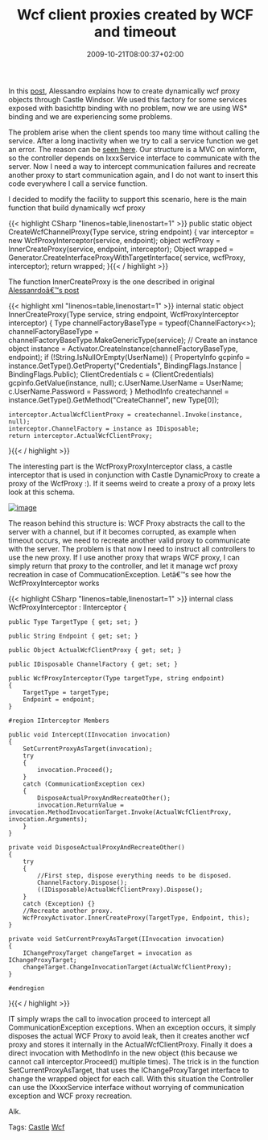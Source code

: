 ﻿---
title: "Wcf client proxies created by WCF and timeout"
description: ""
date: 2009-10-21T08:00:37+02:00
draft: false
tags: [Castle]
categories: [Castle]
---
In this [post](http://www.nablasoft.com/guardian/index.php/2009/05/21/castle-windsor-wcf-services-resolution-facility/), Alessandro explains how to create dynamically wcf proxy objects through Castle Windsor. We used this factory for some services exposed with basichttp binding with no problem, now we are using WS\* binding and we are experiencing some problems.

The problem arise when the client spends too many time without calling the service. After a long inactivity when we try to call a service function we get an error. The reason can be [seen here](http://www.request-response.com/blog/PermaLink,guid,f731e5cc-9490-4f1e-bc7d-efb91f357cd1.aspx). Our structure is a MVC on winform, so the controller depends on IxxxService interface to communicate with the server. Now I need a way to intercept communication failures and recreate another proxy to start communication again, and I do not want to insert this code everywhere I call a service function.

I decided to modify the facility to support this scenario, here is the main function that build dynamically wcf proxy

{{< highlight CSharp "linenos=table,linenostart=1" >}}
public static object CreateWcfChannelProxy(Type service, string endpoint)
{
    var interceptor = new WcfProxyInterceptor(service, endpoint);
    object wcfProxy = InnerCreateProxy(service, endpoint, interceptor);
    Object wrapped = Generator.CreateInterfaceProxyWithTargetInterface(
        service, wcfProxy, interceptor);
    return wrapped;
}{{< / highlight >}}

<!-- Code inserted with Steve Dunn's Windows Live Writer Code Formatter Plugin.  http://dunnhq.com -->

The function InnerCreateProxy is the one described in original [Alessanrdoâ€™s post](http://www.nablasoft.com/guardian/index.php/2009/05/21/castle-windsor-wcf-services-resolution-facility/)

{{< highlight xml "linenos=table,linenostart=1" >}}
internal static object InnerCreateProxy(Type service, string endpoint, WcfProxyInterceptor interceptor)
{
    Type channelFactoryBaseType = typeof(ChannelFactory<>);
    channelFactoryBaseType = channelFactoryBaseType.MakeGenericType(service);
    // Create an instance
    object instance = Activator.CreateInstance(channelFactoryBaseType, endpoint);
    if (!String.IsNullOrEmpty(UserName))
    {
        PropertyInfo gcpinfo = instance.GetType().GetProperty("Credentials", BindingFlags.Instance | BindingFlags.Public);
        ClientCredentials c = (ClientCredentials) gcpinfo.GetValue(instance, null);
        c.UserName.UserName = UserName;
        c.UserName.Password = Password;
    }
    MethodInfo createchannel = instance.GetType().GetMethod("CreateChannel", new Type[0]);

    interceptor.ActualWcfClientProxy = createchannel.Invoke(instance, null);
    interceptor.ChannelFactory = instance as IDisposable;
    return interceptor.ActualWcfClientProxy;
}{{< / highlight >}}

<!-- Code inserted with Steve Dunn's Windows Live Writer Code Formatter Plugin.  http://dunnhq.com -->

The interesting part is the WcfProxyProxyInterceptor class, a castle interceptor that is used in conjunction with Castle DynamicProxy to create a proxy of the WcfProxy :). If it seems weird to create a proxy of a proxy lets look at this schema.

[![image](http://www.codewrecks.com/blog/wp-content/uploads/2009/10/image-thumb7.png "image")](http://www.codewrecks.com/blog/wp-content/uploads/2009/10/image7.png)

The reason behind this structure is: WCF Proxy abstracts the call to the server with a channel, but if it becomes corrupted, as example when timeout occurs, we need to recreate another valid proxy to communicate with the server. The problem is that now I need to instruct all controllers to use the new proxy. If I use another proxy that wraps WCF proxy, I can simply return that proxy to the controller, and let it manage wcf proxy recreation in case of CommucationException. Letâ€™s see how the WcfProxyInterceptor works

{{< highlight CSharp "linenos=table,linenostart=1" >}}
internal class WcfProxyInterceptor : IInterceptor
{

    public Type TargetType { get; set; }

    public String Endpoint { get; set; }

    public Object ActualWcfClientProxy { get; set; }

    public IDisposable ChannelFactory { get; set; }

    public WcfProxyInterceptor(Type targetType, string endpoint)
    {
        TargetType = targetType;
        Endpoint = endpoint;
    }

    #region IInterceptor Members

    public void Intercept(IInvocation invocation)
    {
        SetCurrentProxyAsTarget(invocation);
        try
        {
            invocation.Proceed();
        }
        catch (CommunicationException cex)
        {
            DisposeActualProxyAndRecreateOther();
            invocation.ReturnValue = invocation.MethodInvocationTarget.Invoke(ActualWcfClientProxy, invocation.Arguments);
        }
    }

    private void DisposeActualProxyAndRecreateOther()
    {
        try
        {
            //First step, dispose everything needs to be disposed.
            ChannelFactory.Dispose();
            ((IDisposable)ActualWcfClientProxy).Dispose();
        }
        catch (Exception) {}
        //Recreate another proxy.
        WcfProxyActivator.InnerCreateProxy(TargetType, Endpoint, this);
    }

    private void SetCurrentProxyAsTarget(IInvocation invocation)
    {
        IChangeProxyTarget changeTarget = invocation as IChangeProxyTarget;
        changeTarget.ChangeInvocationTarget(ActualWcfClientProxy);
    }

    #endregion
}{{< / highlight >}}

<!-- Code inserted with Steve Dunn's Windows Live Writer Code Formatter Plugin.  http://dunnhq.com -->

IT simply wraps the call to invocation proceed to intercept all CommunicationException exceptions. When an exception occurs, it simply disposes the actual WCF Proxy to avoid leak, then it creates another wcf proxy and stores it internally in the ActualWcfClientProxy. Finally it does a direct invocation with MethodInfo in the new object (this because we cannot call interceptor.Proceed() multiple times). The trick is in the function SetCurrentProxyAsTarget, that uses the IChangeProxyTarget interface to change the wrapped object for each call. With this situation the Controller can use the IXxxxService interface without worrying of communication exception and WCF proxy recreation.

Alk.

Tags: [Castle](http://technorati.com/tag/Castle) [Wcf](http://technorati.com/tag/Wcf)
